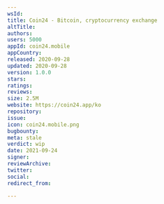 ```yaml
---
wsId: 
title: Coin24 - Bitcoin, cryptocurrency exchange
altTitle: 
authors: 
users: 5000
appId: coin24.mobile
appCountry: 
released: 2020-09-28
updated: 2020-09-28
version: 1.0.0
stars: 
ratings: 
reviews: 
size: 2.5M
website: https://coin24.app/ko
repository: 
issue: 
icon: coin24.mobile.png
bugbounty: 
meta: stale
verdict: wip
date: 2021-09-24
signer: 
reviewArchive: 
twitter: 
social: 
redirect_from: 

---
```



